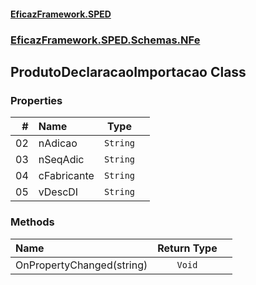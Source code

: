 #### [EficazFramework.SPED](EficazFrameworkSPED.md 'EficazFramework SPED')
### [EficazFramework.SPED.Schemas.NFe](EficazFramework.SPED.Schemas.NFe.md 'EficazFramework.SPED.Schemas.NFe')

## ProdutoDeclaracaoImportacao Class
### Properties

| # | Name | Type | |
| ---: | :--- | :---: | :--- |
| 02 | nAdicao | `String` |  |
| 03 | nSeqAdic | `String` |  |
| 04 | cFabricante | `String` |  |
| 05 | vDescDI | `String` |  |
### Methods

| Name | Return Type | |
| :--- | :---: | :--- |
| OnPropertyChanged(string) | `Void` |  |
